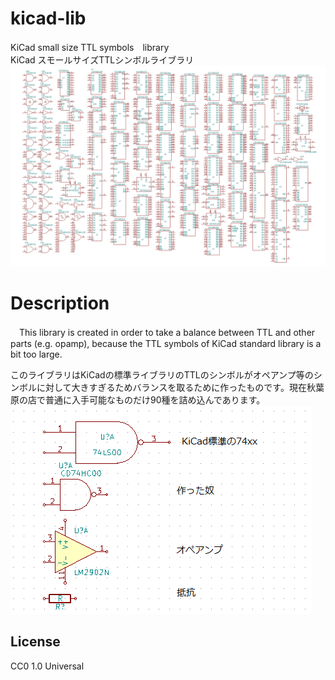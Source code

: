 # kicad-lib
KiCad small size TTL symbols　library  
KiCad スモールサイズTTLシンボルライブラリ  
![CD74HCxx.png](CD74HCxx.png)

# Description
　This library is created in order to take a balance between TTL and other parts (e.g. opamp), because the TTL symbols of KiCad standard library is a bit too large.

 このライブラリはKiCadの標準ライブラリのTTLのシンボルがオペアンプ等のシンボルに対して大きすぎるためバランスを取るために作ったものです。現在秋葉原の店で普通に入手可能なものだけ90種を詰め込んであります。
![20160113gate.png](20160113gate.png)

## License
  CC0 1.0 Universal
